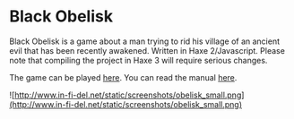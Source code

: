 # Black Obelisk

Black Obelisk is a game about a man trying to rid his village of an ancient evil that has been recently awakened. Written in Haxe 2/Javascript. Please note that compiling the project in Haxe 3 will require serious changes.

The game can be played [here](http://www.in-fi-del.net/static/obelisk/index.html). You can read the manual [here](https://github.com/infidel-/obelisk/blob/wiki/Manual.md).

![http://www.in-fi-del.net/static/screenshots/obelisk_small.png](http://www.in-fi-del.net/static/screenshots/obelisk_small.png)
